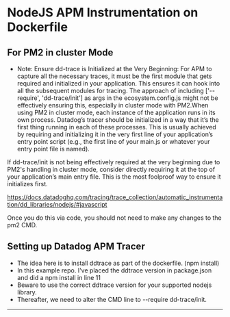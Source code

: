 # NodeJS APM Instrumentation on Dockerfile
## For PM2 in cluster Mode
- Note: Ensure dd-trace is Initialized at the Very Beginning: For APM to capture all the necessary traces, it must be the first module that gets required and initialized in your application. This ensures it can hook into all the subsequent modules for tracing. The approach of including ['--require', 'dd-trace/init'] as args in the ecosystem.config.js might not be effectively ensuring this, especially in cluster mode with PM2.When using PM2 in cluster mode, each instance of the application runs in its own process. Datadog’s tracer should be initialized in a way that it’s the first thing running in each of these processes. This is usually achieved by requiring and initializing it in the very first line of your application’s entry point script (e.g., the first line of your main.js or whatever your entry point file is named).
 
If dd-trace/init is not being effectively required at the very beginning due to PM2's handling in cluster mode, consider directly requiring it at the top of your application’s main entry file. This is the most foolproof way to ensure it initializes first.
 
https://docs.datadoghq.com/tracing/trace_collection/automatic_instrumentation/dd_libraries/nodejs/#javascript
 
Once you do this via code, you should not need to make any changes to the pm2 CMD.
## Setting up Datadog APM Tracer
- The idea here is to install ddtrace as part of the dockerfile. (npm install)
- In this example repo. I've placed the ddtrace version in package.json and did a npm install in line 11
- Beware to use the correct ddtrace version for your supported nodejs library.
- Thereafter, we need to alter the CMD line to --require dd-trace/init.
---